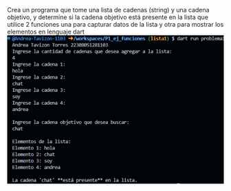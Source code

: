 Crea un programa que tome una lista de cadenas (string) y una cadena objetivo, y determine si la cadena objetivo está presente en la lista que utilice 2 funciones una para capturar datos de la lista y otra para mostrar los elementos en lenguaje dart
![alt text](image-4.png)